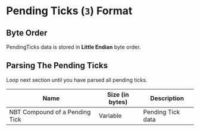 # Pending Ticks (`3`) Format

## Byte Order

PendingTicks data is stored in **Little Endian** byte order.

## Parsing The Pending Ticks

Loop next section until you have parsed all pending ticks.

| Name | Size (in bytes) | Description |
|------|-----------------|-------------|
| NBT Compound of a Pending Tick | Variable | Pending Tick data |
